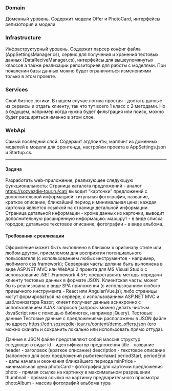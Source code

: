 ### Domain
Доменный уровень. Содержит модели Offer и PhotoCard, интерфейсы репизотория и модели

### Infrastructure
Инфраструктурный уровень. Содержит парсер конфиг файла (AppSettingsManager.cs), сервис для получения и хранения тестовых данных (DataReciveManager.cs), интерфейсы для вышеупомянутых классов а также реализации репозиториев для работы с моделями. При появлении базы данных можно будет ограничиться изменениями только в этом проекте.

### Services
Слой бизнес логики. В нашем случае логика простая - достать данные из сервисы и отдать клиенту, так что тут всего 1 класс с 2 методами. Но в будущем, например когда нужна будет фильтрация или поиск, можно будет расширяться именно в этом слое.

### WebApi
Самый последний слой. Содержит эгдпоинты, маппинг из доменных моделей в модели для фронтенда, настройки проекта в AppSettings.json и Startup.cs.


---
#### Задача
Разработать web-приложение, реализующее следующую функциональность:
Страница каталога предложений - аналог https://sozvezdie-tour.ru/cat/
выводит “карточки” предложений с дополнительной информацией: титульная фотография, название, краткое описание, ближайший период и минимальная цена;
каждая карточка является ссылкой на страницу детальной информации.
Страница детальной информации - кроме данных из карточки, выводит дополнительную расширенную информацию:
маршрут - в виде списка городов;
детальное текстовое описание;
фотографии - в виде альбома.

#### Требования к реализации
Оформление может быть выполнено в близком к оригиналу стиле или любом другом, приемлемом для восприятия потенциального пользователя (с использованием любых инструментов - например, любимого css framework);
Серверная часть:
должна быть выполнена в виде ASP.NET MVC или WebApi 2 проекта для MS Visual Studio с использование .NET Framework 4.5+;
предоставлять методы передачи клиенту тестовых данных в формате JSON.
Клиентская часть:
может быть реализована в виде SPA приложения (с использованием любого привычного инструмента - React или Angular/Vue.js);
либо страницы могут формироваться на сервере, с использованием ASP.NET MVC и шаблонизатора Razor;
клиент получает данные асинхронно с использованием AJAX запросов (запросы можно делать чистым JsvaScript или с помощью библиотек, например jQuery).
Тестовые данные
Тестовые данные с предложениями расположены в JSON файле по адресу https://cdn.sozvezdie-tour.ru/content/demo_offers.json (его можно скачать и сохранить локально или использовать прямо оттуда).

Данные в JSON файле представляют собой массив структур следующего вида:
id - идентификатор предложения
title - название
header - заголовок (краткое описание)
description - текстовое описание (заполнено для всех предложений рыботекстами)
periodStart, periodEnd - даты начала и окончания ближайшего периода
minPrice - минимальная цена
photoCard - фотография для карточки предложения
photo - прямая ссылка на картинку в максимальном разрешении
thumbnail - прямая ссылка на картинку предварительного просмотра
photoAlbum - массив фотографий альбома тура
